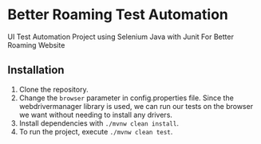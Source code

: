 # Better Roaming Test Automation

UI Test Automation Project using Selenium Java with Junit For Better Roaming Website


## Installation

1. Clone the repository.
2. Change the `browser` parameter in config.properties file. Since the webdrivermanager library is used, we can run our tests on the browser we want without needing to install any drivers.
3. Install dependencies with `./mvnw clean install`.
4. To run the project, execute `./mvnw clean test`.

